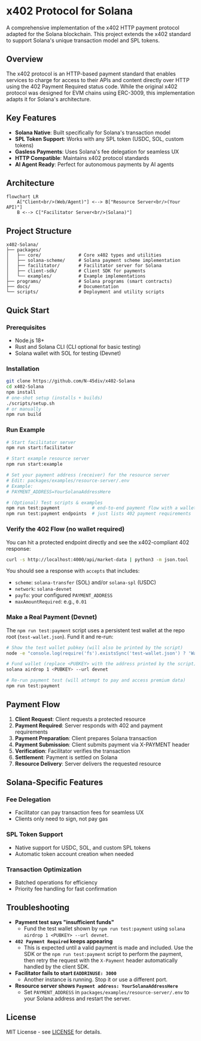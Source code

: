 # x402 Protocol for Solana
A comprehensive implementation of the x402 HTTP payment protocol adapted for the Solana blockchain. This project extends the x402 standard to support Solana's unique transaction model and SPL tokens.

## Overview
The x402 protocol is an HTTP-based payment standard that enables services to charge for access to their APIs and content directly over HTTP using the 402 Payment Required status code. While the original x402 protocol was designed for EVM chains using ERC-3009, this implementation adapts it for Solana's architecture.

## Key Features
- **Solana Native**: Built specifically for Solana's transaction model
- **SPL Token Support**: Works with any SPL token (USDC, SOL, custom tokens)
- **Gasless Payments**: Uses Solana's fee delegation for seamless UX
- **HTTP Compatible**: Maintains x402 protocol standards
- **AI Agent Ready**: Perfect for autonomous payments by AI agents

## Architecture

```mermaid
flowchart LR
    A["Client<br/>(Web/Agent)"] <--> B["Resource Server<br/>(Your API)"]
    B <--> C["Facilitator Server<br/>(Solana)"]
```

## Project Structure
```
x402-Solana/
├── packages/
│   ├── core/              # Core x402 types and utilities
│   ├── solana-scheme/     # Solana payment scheme implementation
│   ├── facilitator/       # Facilitator server for Solana
│   ├── client-sdk/        # Client SDK for payments
│   └── examples/          # Example implementations
├── programs/              # Solana programs (smart contracts)
├── docs/                  # Documentation
└── scripts/               # Deployment and utility scripts
```

## Quick Start

### Prerequisites
- Node.js 18+
- Rust and Solana CLI (CLI optional for basic testing)
- Solana wallet with SOL for testing (Devnet)

### Installation
```bash
git clone https://github.com/N-45div/x402-Solana
cd x402-Solana
npm install
# one-shot setup (installs + builds)
./scripts/setup.sh
# or manually
npm run build
```

### Run Example
```bash
# Start facilitator server
npm run start:facilitator

# Start example resource server
npm run start:example

# Set your payment address (receiver) for the resource server
# Edit: packages/examples/resource-server/.env
# Example:
# PAYMENT_ADDRESS=YourSolanaAddressHere

# (Optional) Test scripts & examples
npm run test:payment            # end-to-end payment flow with a wallet
npm run test:payment endpoints  # just lists 402 payment requirements
```

### Verify the 402 Flow (no wallet required)
You can hit a protected endpoint directly and see the x402-compliant 402 response:
```bash
curl -s http://localhost:4000/api/market-data | python3 -m json.tool
```

You should see a response with `accepts` that includes:
- `scheme`: `solana-transfer` (SOL) and/or `solana-spl` (USDC)
- `network`: `solana-devnet`
- `payTo`: your configured `PAYMENT_ADDRESS`
- `maxAmountRequired`: e.g., `0.01`

### Make a Real Payment (Devnet)
The `npm run test:payment` script uses a persistent test wallet at the repo root (`test-wallet.json`). Fund it and re-run:
```bash
# Show the test wallet pubkey (will also be printed by the script)
node -e "console.log(require('fs').existsSync('test-wallet.json') ? 'Wallet file exists' : 'Run npm run test:payment once to generate')"

# Fund wallet (replace <PUBKEY> with the address printed by the script)
solana airdrop 1 <PUBKEY> --url devnet

# Re-run payment test (will attempt to pay and access premium data)
npm run test:payment
```

## Payment Flow
1. **Client Request**: Client requests a protected resource
2. **Payment Required**: Server responds with 402 and payment requirements
3. **Payment Preparation**: Client prepares Solana transaction
4. **Payment Submission**: Client submits payment via X-PAYMENT header
5. **Verification**: Facilitator verifies the transaction
6. **Settlement**: Payment is settled on Solana
7. **Resource Delivery**: Server delivers the requested resource

## Solana-Specific Features

### Fee Delegation
- Facilitator can pay transaction fees for seamless UX
- Clients only need to sign, not pay gas

### SPL Token Support
- Native support for USDC, SOL, and custom SPL tokens
- Automatic token account creation when needed

### Transaction Optimization
- Batched operations for efficiency
- Priority fee handling for fast confirmation

## Troubleshooting
- **Payment test says "insufficient funds"**
  - Fund the test wallet shown by `npm run test:payment` using `solana airdrop 1 <PUBKEY> --url devnet`.
- **`402 Payment Required` keeps appearing**
  - This is expected until a valid payment is made and included. Use the SDK or the `npm run test:payment` script to perform the payment, then retry the request with the `X-Payment` header automatically handled by the client SDK.
- **Facilitator fails to start `EADDRINUSE: 3000`**
  - Another instance is running. Stop it or use a different port.
- **Resource server shows `Payment address: YourSolanaAddressHere`**
  - Set `PAYMENT_ADDRESS` in `packages/examples/resource-server/.env` to your Solana address and restart the server.

## License
MIT License - see [LICENSE](./LICENSE) for details.